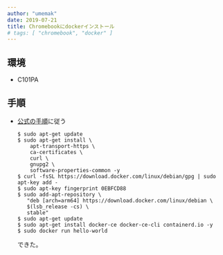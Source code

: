 ```yaml
---
author: "umemak"
date: 2019-07-21
title: Chromebookにdockerインストール
# tags: [ "chromebook", "docker" ]
---
```


## 環境
* C101PA

## 手順
* [公式の手順](https://docs.docker.com/install/linux/docker-ce/debian/#install-using-the-repository)に従う
  ```
  $ sudo apt-get update
  $ sudo apt-get install \
      apt-transport-https \
      ca-certificates \
      curl \
      gnupg2 \
      software-properties-common -y
  $ curl -fsSL https://download.docker.com/linux/debian/gpg | sudo apt-key add -
  $ sudo apt-key fingerprint 0EBFCD88
  $ sudo add-apt-repository \
     "deb [arch=arm64] https://download.docker.com/linux/debian \
     $(lsb_release -cs) \
     stable"
  $ sudo apt-get update
  $ sudo apt-get install docker-ce docker-ce-cli containerd.io -y
  $ sudo docker run hello-world
  ```
  できた。
